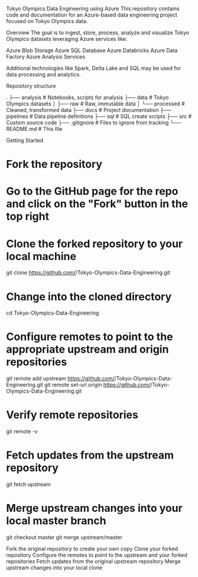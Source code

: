 Tokyo Olympics Data Engineering using Azure
This repository contains code and documentation for an Azure-based data engineering project focused on Tokyo Olympics data.

Overview
The goal is to ingest, store, process, analyze and visualize Tokyo Olympics datasets leveraging Azure services like:

Azure Blob Storage
Azure SQL Database
Azure Databricks
Azure Data Factory
Azure Analysis Services

Additional technologies like Spark, Delta Lake and SQL may be used for data processing and analytics.


Repository structure


.
├── analysis # Notebooks, scripts for analysis
├── data # Tokyo Olympics datasets
│ ├── raw # Raw, immutable data
│ └── processed # Cleaned, transformed data
├── docs # Project documentation
├── pipelines # Data pipeline definitions
├── sql # SQL create scripts
├── src # Custom source code
├── .gitignore # Files to ignore from tracking
└── README.md # This file


Getting Started

# Fork the repository
# Go to the GitHub page for the repo and click on the "Fork" button in the top right

# Clone the forked repository to your local machine
git clone https://github.com/<your-github-username>/Tokyo-Olympics-Data-Engineering.git

# Change into the cloned directory 
cd Tokyo-Olympics-Data-Engineering

# Configure remotes to point to the appropriate upstream and origin repositories
git remote add upstream https://github.com/<original-repo-owner>/Tokyo-Olympics-Data-Engineering.git
git remote set-url origin https://github.com/<your-github-username>/Tokyo-Olympics-Data-Engineering.git

# Verify remote repositories
git remote -v

# Fetch updates from the upstream repository
git fetch upstream

# Merge upstream changes into your local master branch
git checkout master
git merge upstream/master


Fork the original repository to create your own copy
Clone your forked repository
Configure the remotes to point to the upstream and your forked repositories
Fetch updates from the original upstream repository
Merge upstream changes into your local clone
